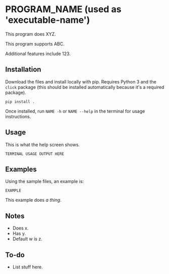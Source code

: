 # PROGRAM_NAME (used as 'executable-name')

This program does XYZ.

This program supports ABC.

Additional features include 123.

## Installation
Download the files and install locally with pip. Requires Python 3 and the `click` package (this should be installed automatically because it's a required package).

`pip install .`

Once installed, run `NAME -h` or `NAME --help` in the terminal for usage instructions.

## Usage
This is what the help screen shows.
```
TERMINAL USAGE OUTPUT HERE
```

## Examples
Using the sample files, an example is:

`EXAMPLE`

This example does _a thing_.

## Notes
- Does x.
- Has y.
- Default w is z.

## To-do
- List stuff here.